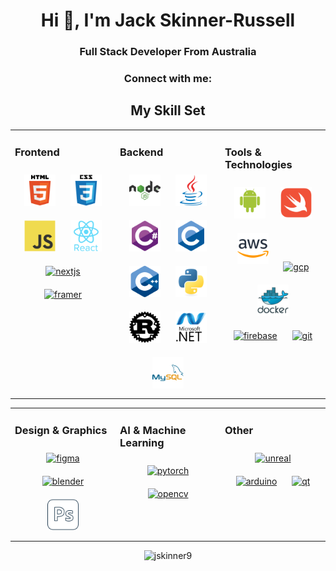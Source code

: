 <h1 align="center">Hi 👋, I'm Jack Skinner-Russell</h1>
<h3 align="center">Full Stack Developer From Australia</h3>

<h3 align="center">Connect with me:</h3>
<p align="center">
</p>

<h2 align="center">My Skill Set</h2>
<table><tr><td valign="top" width="33%">

### Frontend  
<div align="center">  
<a href="https://www.w3.org/html/" target="_blank"><img style="margin: 10px" src="https://raw.githubusercontent.com/devicons/devicon/master/icons/html5/html5-original-wordmark.svg" alt="html5" height="50" /></a>  
<a href="https://www.w3schools.com/css/" target="_blank"><img style="margin: 10px" src="https://raw.githubusercontent.com/devicons/devicon/master/icons/css3/css3-original-wordmark.svg" alt="css3" height="50" /></a>  
<a href="https://developer.mozilla.org/en-US/docs/Web/JavaScript" target="_blank"><img style="margin: 10px" src="https://raw.githubusercontent.com/devicons/devicon/master/icons/javascript/javascript-original.svg" alt="javascript" height="50" /></a>  
<a href="https://reactjs.org/" target="_blank"><img style="margin: 10px" src="https://raw.githubusercontent.com/devicons/devicon/master/icons/react/react-original-wordmark.svg" alt="react" height="50" /></a>  
<a href="https://nextjs.org/" target="_blank"><img style="margin: 10px" src="https://cdn.worldvectorlogo.com/logos/nextjs-2.svg" alt="nextjs" height="50" /></a>  
<a href="https://www.framer.com/" target="_blank"><img style="margin: 10px" src="https://www.vectorlogo.zone/logos/framer/framer-icon.svg" alt="framer" height="50" /></a>  
</div>

</td><td valign="top" width="33%">

### Backend  
<div align="center">  
<a href="https://nodejs.org" target="_blank"><img style="margin: 10px" src="https://raw.githubusercontent.com/devicons/devicon/master/icons/nodejs/nodejs-original-wordmark.svg" alt="nodejs" height="50" /></a>  
<a href="https://www.java.com" target="_blank"><img style="margin: 10px" src="https://raw.githubusercontent.com/devicons/devicon/master/icons/java/java-original.svg" alt="java" height="50" /></a>  
<a href="https://www.w3schools.com/cs/" target="_blank"><img style="margin: 10px" src="https://raw.githubusercontent.com/devicons/devicon/master/icons/csharp/csharp-original.svg" alt="csharp" height="50" /></a>  
<a href="https://www.cprogramming.com/" target="_blank"><img style="margin: 10px" src="https://raw.githubusercontent.com/devicons/devicon/master/icons/c/c-original.svg" alt="c" height="50" /></a>  
<a href="https://www.w3schools.com/cpp/" target="_blank"><img style="margin: 10px" src="https://raw.githubusercontent.com/devicons/devicon/master/icons/cplusplus/cplusplus-original.svg" alt="cplusplus" height="50" /></a>  
<a href="https://www.python.org" target="_blank"><img style="margin: 10px" src="https://raw.githubusercontent.com/devicons/devicon/master/icons/python/python-original.svg" alt="python" height="50" /></a>  
<a href="https://www.rust-lang.org" target="_blank"><img style="margin: 10px" src="https://raw.githubusercontent.com/devicons/devicon/master/icons/rust/rust-plain.svg" alt="rust" height="50" /></a>  
<a href="https://dotnet.microsoft.com/" target="_blank"><img style="margin: 10px" src="https://raw.githubusercontent.com/devicons/devicon/master/icons/dot-net/dot-net-original-wordmark.svg" alt="dotnet" height="50" /></a>  
<a href="https://www.mysql.com/" target="_blank"><img style="margin: 10px" src="https://raw.githubusercontent.com/devicons/devicon/master/icons/mysql/mysql-original-wordmark.svg" alt="mysql" height="50" /></a>  
</div>

</td><td valign="top" width="33%">

### Tools & Technologies  
<div align="center">  
<a href="https://developer.android.com" target="_blank"><img style="margin: 10px" src="https://raw.githubusercontent.com/devicons/devicon/master/icons/android/android-original-wordmark.svg" alt="android" height="50" /></a>  
<a href="https://developer.apple.com/swift/" target="_blank"><img style="margin: 10px" src="https://raw.githubusercontent.com/devicons/devicon/master/icons/swift/swift-original.svg" alt="swift" height="50" /></a>  
<a href="https://aws.amazon.com" target="_blank"><img style="margin: 10px" src="https://raw.githubusercontent.com/devicons/devicon/master/icons/amazonwebservices/amazonwebservices-original-wordmark.svg" alt="aws" height="50" /></a>  
<a href="https://cloud.google.com" target="_blank"><img style="margin: 10px" src="https://www.vectorlogo.zone/logos/google_cloud/google_cloud-icon.svg" alt="gcp" height="50" /></a>  
<a href="https://www.docker.com/" target="_blank"><img style="margin: 10px" src="https://raw.githubusercontent.com/devicons/devicon/master/icons/docker/docker-original-wordmark.svg" alt="docker" height="50" /></a>  
<a href="https://firebase.google.com/" target="_blank"><img style="margin: 10px" src="https://www.vectorlogo.zone/logos/firebase/firebase-icon.svg" alt="firebase" height="50" /></a>  
<a href="https://git-scm.com/" target="_blank"><img style="margin: 10px" src="https://www.vectorlogo.zone/logos/git-scm/git-scm-icon.svg" alt="git" height="50" /></a>  
</div>

</td></tr></table>

<table><tr><td valign="top" width="33%">

### Design & Graphics  
<div align="center">  
<a href="https://www.figma.com/" target="_blank"><img style="margin: 10px" src="https://www.vectorlogo.zone/logos/figma/figma-icon.svg" alt="figma" height="50" /></a>  
<a href="https://www.blender.org/" target="_blank"><img style="margin: 10px" src="https://download.blender.org/branding/community/blender_community_badge_white.svg" alt="blender" height="50" /></a>  
<a href="https://www.photoshop.com/en" target="_blank"><img style="margin: 10px" src="https://raw.githubusercontent.com/devicons/devicon/master/icons/photoshop/photoshop-line.svg" alt="photoshop" height="50" /></a>  
</div>

</td><td valign="top" width="33%">

### AI & Machine Learning  
<div align="center">  
<a href="https://pytorch.org/" target="_blank"><img style="margin: 10px" src="https://www.vectorlogo.zone/logos/pytorch/pytorch-icon.svg" alt="pytorch" height="50" /></a>  
<a href="https://opencv.org/" target="_blank"><img style="margin: 10px" src="https://www.vectorlogo.zone/logos/opencv/opencv-icon.svg" alt="opencv" height="50" /></a>  
</div>

</td><td valign="top" width="33%">

### Other  
<div align="center">  
<a href="https://unrealengine.com/" target="_blank"><img style="margin: 10px" src="https://raw.githubusercontent.com/kenangundogan/fontisto/036b7eca71aab1bef8e6a0518f7329f13ed62f6b/icons/svg/brand/unreal-engine.svg" alt="unreal" height="50" /></a>  
<a href="https://www.arduino.cc/" target="_blank"><img style="margin: 10px" src="https://cdn.worldvectorlogo.com/logos/arduino-1.svg" alt="arduino" height="50" /></a>  
<a href="https://www.qt.io/" target="_blank"><img style="margin: 10px" src="https://upload.wikimedia.org/wikipedia/commons/0/0b/Qt_logo_2016.svg" alt="qt" height="50" /></a>  
</div>

</td></tr></table>

<p align="center"><img src="https://github-readme-stats.vercel.app/api/top-langs?username=jskinner9&show_icons=true&locale=en&layout=compact&theme=dark" alt="jskinner9" /></p>
